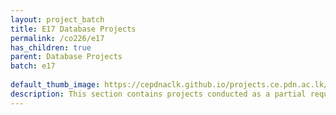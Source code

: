 ```yaml
---
layout: project_batch
title: E17 Database Projects
permalink: /co226/e17
has_children: true
parent: Database Projects
batch: e17
    
default_thumb_image: https://cepdnaclk.github.io/projects.ce.pdn.ac.lk/data/categories/co226/thumbnail.jpg
description: This section contains projects conducted as a partial requirement to complete the course CO226 - Database Systems. Usually, these projects are conducted by groups of 3 students. The course focuses on database systems and students are required to develop a database management system for the project
---
```

